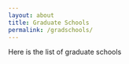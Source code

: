 ```yaml
---
layout: about
title: Graduate Schools
permalink: /gradschools/
---
```


Here is the list of graduate schools

